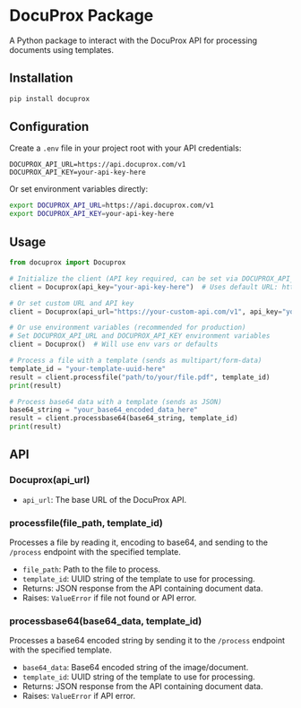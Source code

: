 # DocuProx Package

A Python package to interact with the DocuProx API for processing documents using templates.

## Installation

```bash
pip install docuprox
```

## Configuration

Create a `.env` file in your project root with your API credentials:

```env
DOCUPROX_API_URL=https://api.docuprox.com/v1
DOCUPROX_API_KEY=your-api-key-here
```

Or set environment variables directly:

```bash
export DOCUPROX_API_URL=https://api.docuprox.com/v1
export DOCUPROX_API_KEY=your-api-key-here
```

## Usage

```python
from docuprox import Docuprox

# Initialize the client (API key required, can be set via DOCUPROX_API_KEY env var)
client = Docuprox(api_key="your-api-key-here")  # Uses default URL: https://api.docuprox.com/v1

# Or set custom URL and API key
client = Docuprox(api_url="https://your-custom-api.com/v1", api_key="your-api-key-here")

# Or use environment variables (recommended for production)
# Set DOCUPROX_API_URL and DOCUPROX_API_KEY environment variables
client = Docuprox()  # Will use env vars or defaults

# Process a file with a template (sends as multipart/form-data)
template_id = "your-template-uuid-here"
result = client.processfile("path/to/your/file.pdf", template_id)
print(result)

# Process base64 data with a template (sends as JSON)
base64_string = "your_base64_encoded_data_here"
result = client.processbase64(base64_string, template_id)
print(result)
```

## API

### Docuprox(api_url)

- `api_url`: The base URL of the DocuProx API.

### processfile(file_path, template_id)

Processes a file by reading it, encoding to base64, and sending to the `/process` endpoint with the specified template.

- `file_path`: Path to the file to process.
- `template_id`: UUID string of the template to use for processing.
- Returns: JSON response from the API containing document data.
- Raises: `ValueError` if file not found or API error.

### processbase64(base64_data, template_id)

Processes a base64 encoded string by sending it to the `/process` endpoint with the specified template.

- `base64_data`: Base64 encoded string of the image/document.
- `template_id`: UUID string of the template to use for processing.
- Returns: JSON response from the API containing document data.
- Raises: `ValueError` if API error.
